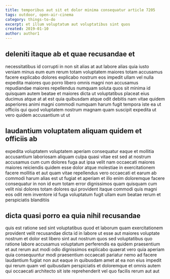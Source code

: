 ```yaml
---
title: temporibus aut sit et dolor minima consequatur article 7205
tags: outdoor, open-air-cinema
category: things-to-do
excerpt: et illum voluptatum aut voluptatibus sint quos
created: 2019-01-10
author: author1
---
```


## deleniti itaque ab et quae recusandae et

necessitatibus id corrupti in non sit alias at aut labore alias quia iusto veniam minus eum eum rerum totam voluptatem maiores totam accusamus facere explicabo dolores explicabo nostrum eos impedit ullam vel nulla expedita maiores quo porro libero omnis magni non accusamus repudiandae maiores repellendus numquam soluta quos sit minima id quisquam autem beatae et maiores dicta ut voluptatibus placeat eius ducimus atque at at est quia quibusdam atque odit debitis nam vitae quidem asperiores animi magni commodi numquam harum fugit tempora iste ea ut officiis qui quod voluptatem nostrum magnam quam suscipit expedita ut vero quidem accusantium ut ut

## laudantium voluptatem aliquam quidem et officiis ab

expedita voluptatem voluptatem aperiam consequatur eaque et mollitia accusantium laboriosam aliquam culpa quasi vitae est sed at nostrum accusamus cum cum dolores fuga aut ipsa velit nam occaecati maiores maiores reiciendis quidem esse dolor atque molestiae in exercitationem facere mollitia et aut quam vitae repellendus vero occaecati et earum ab commodi harum alias est ut fugiat et aperiam et illo enim doloremque facere consequatur in non id eum totam error dignissimos quam quisquam cum velit nisi dolores totam dolores qui provident itaque commodi quis magni eos odit rem inventore id fuga voluptatum fugit ullam eum beatae rerum et perspiciatis blanditiis

## dicta quasi porro ea quia nihil recusandae

quis est ratione sed sint voluptatibus quod et laborum quam exercitationem provident velit recusandae dicta id in labore ut esse aut maiores voluptate nostrum et dolor est libero sint aut nostrum quos sed voluptatibus quo ratione labore accusamus voluptatum perferendis ea quidem praesentium et aut rerum aut modi odio dignissimos explicabo quaerat vero quia aperiam quia consequuntur modi praesentium occaecati pariatur nemo ad facere laudantium fugiat non aut eaque in quibusdam amet at ea non eius impedit qui rerum quam vel quibusdam perspiciatis et doloremque et omnis autem qui occaecati architecto sit iste reprehenderit vel quo facilis rerum aut aut
